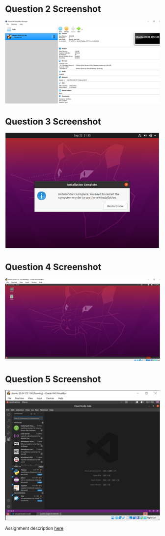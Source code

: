 # Question 2 Screenshot

![Question 2 answer](../imgs/question2.PNG)

# Question 3 Screenshot

![Question 3 answer](../imgs/question3.PNG)

# Question 4 Screenshot

![Question 4 answer](../imgs/question4.PNG)

# Question 5 Screenshot

![Question 5 answer](../imgs/question5.PNG)

Assignment description [here](https://raw.githubusercontent.com/ra559/cis106/main/labs/lab2.md)